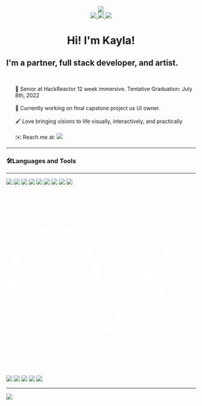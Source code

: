 <html>
  <head>
  <link rel="stylesheet" href="https://cdn.jsdelivr.net/gh/devicons/devicon@v2.15.1/devicon.min.css">
    <link rel="preconnect" href="https://fonts.googleapis.com">
    <link rel="preconnect" href="https://fonts.gstatic.com" crossorigin>
    <link href="https://fonts.googleapis.com/css2?family=Roboto+Mono:ital,wght@1,300&display=swap" rel="stylesheet">
  </head>
  <body>
  <div id="header" align="center">
  <img src="https://media.giphy.com/media/L1R1tvI9svkIWwpVYr/giphy.gif">
  </div>
  <div id="badges" align="center">
  <a href="https://linkedin.com/in/kkranzfelder">
    <img src="https://img.shields.io/static/v1?label=LinkedIn&message=Open For Work&color=978AF7">
  </a>
  <a href="https://twitter.com/krank_art">
    <img src="https://img.shields.io/twitter/follow/krank_art?color=FC6097&style=badge">
  </a>
  <a href="https://www.twitch.tv/krankart">
    <img src="https://img.shields.io/twitch/status/krankart?color=important&style=badge">
  </a>
  <br>
  <img src="https://komarev.com/ghpvc/?username=kkranzfelder&style=flat-square&color=blue" alt=""/>
    <h1>Hi! I'm Kayla!</h1>
  </div>
  <h2>
    I'm a <span class="pink"><b>partner</b></span>, <span class="purple"><b>full stack developer</b></span>, and <span class="orange"><b>artist</b>.
  </h2>
  <br>
  <ul class="points">
   🌸 Senior at HackReactor 12 week immersive. Tentative Graduation: July 8th, 2022
  <br><br>
   🦊 Currently working on final capstone project us UI owner.
  <br><br>
  🖌 Love bringing visions to life visually, interactively, and practically
  <br><br>
  ✉️ Reach me at: <img src="https://img.shields.io/static/v1?label=LinkedIn&message=Open For Work&color=978AF7" class="inlineBadge">
  </ul>
  <hr>
  <h3><span class="pink">🛠Languages</span> and <span class="orange">Tools</span></h3>
  <hr>
  <div class="tools">
  <img src="https://cdn.jsdelivr.net/gh/devicons/devicon/icons/react/react-original.svg" class="toolIcon"/>
  <img src="https://cdn.jsdelivr.net/gh/devicons/devicon/icons/redux/redux-original.svg" class="toolIcon"/>
  <img src="https://cdn.jsdelivr.net/gh/devicons/devicon/icons/slack/slack-original.svg" class="toolIcon"/>
  <img src="https://cdn.jsdelivr.net/gh/devicons/devicon/icons/photoshop/photoshop-plain.svg" class="toolIcon"/>
  <img src="https://cdn.jsdelivr.net/gh/devicons/devicon/icons/mysql/mysql-original.svg" class="toolIcon"/>
  <img src="https://cdn.jsdelivr.net/gh/devicons/devicon/icons/mongodb/mongodb-plain-wordmark.svg" class="toolIcon"/>
  <img src="https://cdn.jsdelivr.net/gh/devicons/devicon/icons/javascript/javascript-original.svg" class="toolIcon"/>
  <img src="https://cdn.jsdelivr.net/gh/devicons/devicon/icons/jest/jest-plain.svg" class="toolIcon"/>
  <img src="https://cdn.jsdelivr.net/gh/devicons/devicon/icons/git/git-original.svg" class="toolIcon"/>
  <svg viewBox="0 0 128 128" class="toolIcon">
  <path fill="#FFFFFF"d="M126.67 98.44c-4.56 1.16-7.38.05-9.91-3.75-5.68-8.51-11.95-16.63-18-24.9-.78-1.07-1.59-2.12-2.6-3.45C89 76 81.85 85.2 75.14 94.77c-2.4 3.42-4.92 4.91-9.4 3.7l26.92-36.13L67.6 29.71c4.31-.84 7.29-.41 9.93 3.45 5.83 8.52 12.26 16.63 18.67 25.21 6.45-8.55 12.8-16.67 18.8-25.11 2.41-3.42 5-4.72 9.33-3.46-3.28 4.35-6.49 8.63-9.72 12.88-4.36 5.73-8.64 11.53-13.16 17.14-1.61 2-1.35 3.3.09 5.19C109.9 76 118.16 87.1 126.67 98.44zM1.33 61.74c.72-3.61 1.2-7.29 2.2-10.83 6-21.43 30.6-30.34 47.5-17.06C60.93 41.64 63.39 52.62 62.9 65H7.1c-.84 22.21 15.15 35.62 35.53 28.78 7.15-2.4 11.36-8 13.47-15 1.07-3.51 2.84-4.06 6.14-3.06-1.69 8.76-5.52 16.08-13.52 20.66-12 6.86-29.13 4.64-38.14-4.89C5.26 85.89 3 78.92 2 71.39c-.15-1.2-.46-2.38-.7-3.57q.03-3.04.03-6.08zm5.87-1.49h50.43c-.33-16.06-10.33-27.47-24-27.57-15-.12-25.78 11.02-26.43 27.57z" ></path></svg>
  <img src="https://cdn.jsdelivr.net/gh/devicons/devicon/icons/figma/figma-original.svg" class="toolIcon"/>
  <img src="https://cdn.jsdelivr.net/gh/devicons/devicon/icons/postgresql/postgresql-original.svg" class="toolIcon"/>
  <img src="https://cdn.jsdelivr.net/gh/devicons/devicon/icons/nodejs/nodejs-original.svg" class="toolIcon"/>
  <img src="https://cdn.jsdelivr.net/gh/devicons/devicon/icons/visualstudio/visualstudio-plain.svg" class="toolIcon"/>
  <img src="https://cdn.jsdelivr.net/gh/devicons/devicon/icons/nginx/nginx-original.svg" class="toolIcon"/>
  <img src="" class="toolIcon"/>
  </div>
  <hr>

  <img src="https://github-readme-streak-stats.herokuapp.com/?user=kkranzfelder&theme=dark"/>
  </body>
</html>
<!--START_SECTION:waka-->
<!--END_SECTION:waka-->